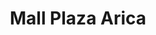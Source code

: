 ---
title: "Mall Plaza Arica"
url: /arica/mall-plaza-arica-avenida-diego-portales/
shop: centro comercial
---